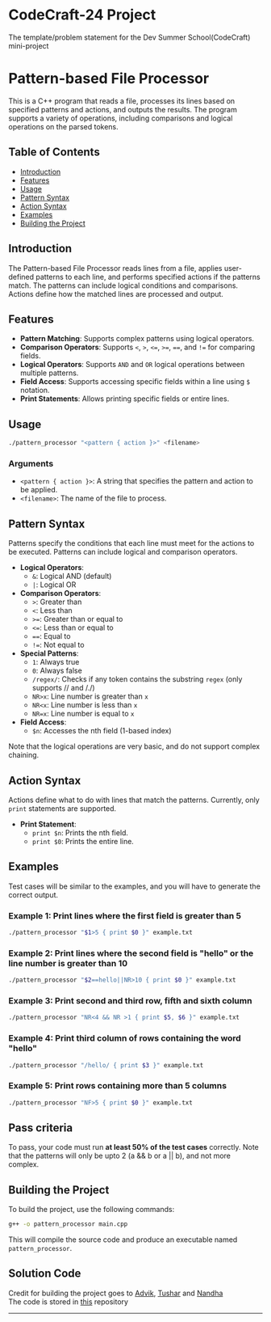 # CodeCraft-24 Project
The template/problem statement for the Dev Summer School(CodeCraft) mini-project

# Pattern-based File Processor

This is a C++ program that reads a file, processes its lines based on specified patterns and actions, and outputs the results. The program supports a variety of operations, including comparisons and logical operations on the parsed tokens.

## Table of Contents

- [Introduction](#introduction)
- [Features](#features)
- [Usage](#usage)
- [Pattern Syntax](#pattern-syntax)
- [Action Syntax](#action-syntax)
- [Examples](#examples)
- [Building the Project](#building-the-project)

## Introduction

The Pattern-based File Processor reads lines from a file, applies user-defined patterns to each line, and performs specified actions if the patterns match. The patterns can include logical conditions and comparisons. Actions define how the matched lines are processed and output.

## Features

- **Pattern Matching**: Supports complex patterns using logical operators.
- **Comparison Operators**: Supports `<`, `>`, `<=`, `>=`, `==`, and `!=` for comparing fields.
- **Logical Operators**: Supports `AND` and `OR` logical operations between multiple patterns.
- **Field Access**: Supports accessing specific fields within a line using `$` notation.
- **Print Statements**: Allows printing specific fields or entire lines.

## Usage

```bash
./pattern_processor "<pattern { action }>" <filename>
```

### Arguments

- `<pattern { action }>`: A string that specifies the pattern and action to be applied.
- `<filename>`: The name of the file to process.

## Pattern Syntax

Patterns specify the conditions that each line must meet for the actions to be executed. Patterns can include logical and comparison operators.

- **Logical Operators**: 
  - `&`: Logical AND (default)
  - `|`: Logical OR
- **Comparison Operators**:
  - `>`: Greater than
  - `<`: Less than
  - `>=`: Greater than or equal to
  - `<=`: Less than or equal to
  - `==`: Equal to
  - `!=`: Not equal to
- **Special Patterns**:
  - `1`: Always true
  - `0`: Always false
  - `/regex/`: Checks if any token contains the substring `regex` (only supports /<substr>/ and /./)
  - `NR>x`: Line number is greater than `x`
  - `NR<x`: Line number is less than `x`
  - `NR=x`: Line number is equal to `x`
- **Field Access**: 
  - `$n`: Accesses the nth field (1-based index)

Note that the logical operations are very basic, and do not support complex chaining.

## Action Syntax

Actions define what to do with lines that match the patterns. Currently, only `print` statements are supported.

- **Print Statement**: 
  - `print $n`: Prints the nth field.
  - `print $0`: Prints the entire line.

## Examples

Test cases will be similar to the examples, and you will have to generate the correct output.

### Example 1: Print lines where the first field is greater than 5
```bash
./pattern_processor "$1>5 { print $0 }" example.txt
```

### Example 2: Print lines where the second field is "hello" or the line number is greater than 10
```bash
./pattern_processor "$2==hello||NR>10 { print $0 }" example.txt
```

### Example 3: Print second and third row, fifth and sixth column
```bash
./pattern_processor "NR<4 && NR >1 { print $5, $6 }" example.txt
```

### Example 4: Print third column of rows containing the word "hello"
```bash
./pattern_processor "/hello/ { print $3 }" example.txt
```

### Example 5: Print rows containing more than 5 columns
```bash
./pattern_processor "NF>5 { print $0 }" example.txt
```

## Pass criteria
To pass, your code must run **at least 50% of the test cases** correctly.
Note that the patterns will only be upto 2 (a && b or a || b), and not more complex.

## Building the Project

To build the project, use the following commands:

```bash
g++ -o pattern_processor main.cpp
```

This will compile the source code and produce an executable named `pattern_processor`.

## Solution Code

Credit for building the project goes to [Advik](https://github.com/advikkabra), [Tushar](https://github.com/tushar3q34) and [Nandha](https://github.com/nandhagk)  
The code is stored in [this](https://github.com/advikkabra/awk-clone) repository

---

